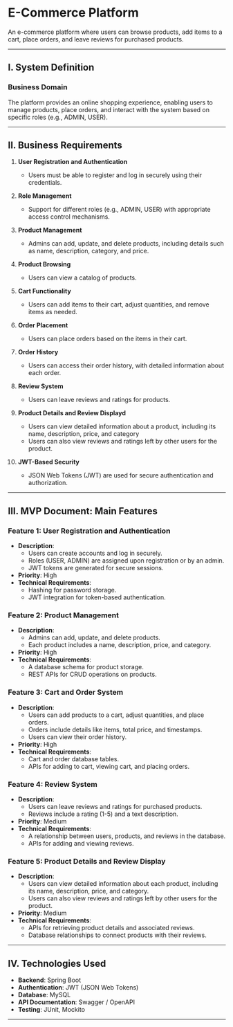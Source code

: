 # E-Commerce Platform

An e-commerce platform where users can browse products, add items to a cart, place orders, and leave reviews for purchased products.

---

## **I. System Definition**

### **Business Domain**
The platform provides an online shopping experience, enabling users to manage products, place orders, and interact with the system based on specific roles (e.g., ADMIN, USER).

---

## **II. Business Requirements**

1. **User Registration and Authentication**
   - Users must be able to register and log in securely using their credentials.

2. **Role Management**
   - Support for different roles (e.g., ADMIN, USER) with appropriate access control mechanisms.

3. **Product Management**
   - Admins can add, update, and delete products, including details such as name, description, category, and price.

4. **Product Browsing**
   - Users can view a catalog of products.

5. **Cart Functionality**
   - Users can add items to their cart, adjust quantities, and remove items as needed.

6. **Order Placement**
   - Users can place orders based on the items in their cart.

7. **Order History**
   - Users can access their order history, with detailed information about each order.

8. **Review System**
   - Users can leave reviews and ratings for products.

9. **Product Details and Review Displayd**
   - Users can view detailed information about a product, including its name, description, price, and category
   - Users can also view reviews and ratings left by other users for the product.

10. **JWT-Based Security**
    - JSON Web Tokens (JWT) are used for secure authentication and authorization.

---

## **III. MVP Document: Main Features**

### **Feature 1: User Registration and Authentication**
- **Description**:
  - Users can create accounts and log in securely.
  - Roles (USER, ADMIN) are assigned upon registration or by an admin.
  - JWT tokens are generated for secure sessions.
- **Priority**: High
- **Technical Requirements**:
  - Hashing for password storage.
  - JWT integration for token-based authentication.

### **Feature 2: Product Management**
- **Description**:
  - Admins can add, update, and delete products.
  - Each product includes a name, description, price, and category.
- **Priority**: High
- **Technical Requirements**:
  - A database schema for product storage.
  - REST APIs for CRUD operations on products.

### **Feature 3: Cart and Order System**
- **Description**:
  - Users can add products to a cart, adjust quantities, and place orders.
  - Orders include details like items, total price, and timestamps.
  - Users can view their order history.
- **Priority**: High
- **Technical Requirements**:
  - Cart and order database tables.
  - APIs for adding to cart, viewing cart, and placing orders.

### **Feature 4: Review System**
- **Description**:
  - Users can leave reviews and ratings for purchased products.
  - Reviews include a rating (1-5) and a text description.
- **Priority**: Medium
- **Technical Requirements**:
  - A relationship between users, products, and reviews in the database.
  - APIs for adding and viewing reviews.

### **Feature 5: Product Details and Review Display**
- **Description**:
  - Users can view detailed information about each product, including its name, description, price, and category.
  - Users can also view reviews and ratings left by other users for the product.
- **Priority**: Medium
- **Technical Requirements**:
  - APIs for retrieving product details and associated reviews.
  - Database relationships to connect products with their reviews.

---

## **IV. Technologies Used**
- **Backend**: Spring Boot
- **Authentication**: JWT (JSON Web Tokens)
- **Database**: MySQL 
- **API Documentation**: Swagger / OpenAPI
- **Testing**: JUnit, Mockito

---

